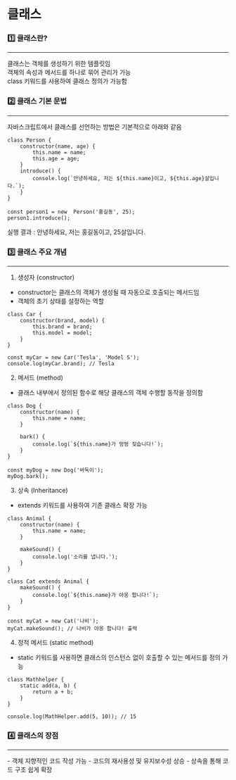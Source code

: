# 클래스

### 1️⃣ 클래스란?
<hr>

클래스는 객체를 생성하기 위한 템플릿임 <br>
객체의 속성과 메서드를 하나로 묶어 관리가 가능<br>
class 키워드를 사용하여 클래스 정의가 가능함<br>

### 2️⃣ 클래스 기본 문법
<hr>

자바스크립트에서 클래스를 선언하는 방법은 기본적으로 아래와 같음

```
class Person {
    constructor(name, age) {
        this.name = name;
        this.age = age;
    }
    introduce() {
        console.log(`안녕하세요, 저는 ${this.name}이고, ${this.age}살입니다.`);
    }
}

const person1 = new  Person('홍길동', 25);
person1.introduce();
```

실행 결과 : 안녕하세요, 저는 홍길동이고, 25살입니다.

### 3️⃣ 클래스 주요 개념
<hr>

1. 생성자 (constructor)
- constructor는 클래스의 객체가 생성될 때 자동으로 호출되는 메서드임
- 객체의 초기 상태를 설정하는 역할
```
class Car {
    constructor(brand, model) {
        this.brand = brand;
        this.model = model;
    }
}

const myCar = new Car('Tesla', 'Model S');
console.log(myCar.brand); // Tesla
```

2. 메서드 (method)
- 클래스 내부에서 정의된 함수로 해당 클래스의 객체 수행할 동작을 정의함
```
class Dog {
    constructor(name) {
        this.name = name;
    }
    
    bark() {
        console.log(`${this.name}가 멍멍 짖습니다!`);
    }
}

const myDog = new Dog('바둑이');
myDog.bark();
```

3. 상속 (Inheritance)
- extends 키워드를 사용하여 기존 클래스 확장 가능
```
class Animal {
    constructor(name) {
        this.name = name;
    }
    
    makeSound() {
        console.log('소리를 냅니다.');
    }
}

class Cat extends Animal {
    makeSound() {
        console.log(`${this.name}가 야옹 합니다!`);
    }
}

const myCat = new Cat('나비');
myCat.makeSound(); // 나비가 야옹 합니다! 출력
```

4. 정적 메서드 (static method)
- static 키워드를 사용하면 클래스의 인스턴스 없이 호출할 수 있는 메서드를 정의 가능
```
class Mathhelper {
    static add(a, b) {
        return a + b;
    }
}

console.log(MathHelper.add(5, 10)); // 15
```

### 4️⃣ 클래스의 장점
<hr>
- 객체 지향적인 코드 작성 가능
- 코드의 재사용성 및 유지보수성 상승
- 상속을 통해 코드 구조 쉽게 확장